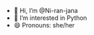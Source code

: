 - 👋 Hi, I’m @Ni-ran-jana
- 👀 I’m interested in Python
- 😄 Pronouns: she/her

<!---
Ni-ran-jana/Ni-ran-jana is a ✨ special ✨ repository because its `README.md` (this file) appears on your GitHub profile.
You can click the Preview link to take a look at your changes.
--->
